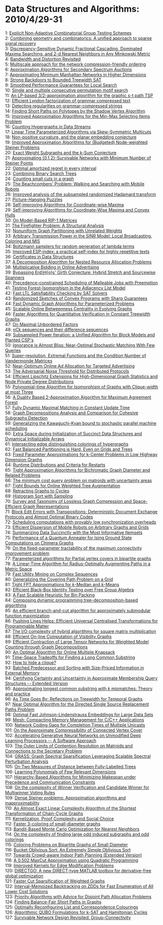 # Data Structures and Algorithms: 2010/4/29-31  
1: [Explicit Non-Adaptive Combinatorial Group Testing Schemes](https://doi.org/10.48550/arXiv.0712.3876)  
2: [Combining geometry and combinatorics: A unified approach to sparse  signal recovery](https://doi.org/10.48550/arXiv.0804.4666)  
3: [Discrepancy-Sensitive Dynamic Fractional Cascading, Dominated Maxima  Searching, and 2-d Nearest Neighbors in Any Minkowski Metric](https://doi.org/10.48550/arXiv.0904.4670)  
4: [Bandwidth and Distortion Revisited](https://doi.org/10.48550/arXiv.1004.5012)  
5: [Multiscale approach for the network compression-friendly ordering](https://doi.org/10.48550/arXiv.1004.5186)  
6: [Approximation Algorithms for Secondary Spectrum Auctions](https://doi.org/10.48550/arXiv.1007.5032)  
7: [Approximating Minimum Manhattan Networks in Higher Dimensions](https://doi.org/10.48550/arXiv.1107.0901)  
8: [Strong Backdoors to Bounded Treewidth SAT](https://doi.org/10.48550/arXiv.1204.6233)  
9: [Smoothed Performance Guarantees for Local Search](https://doi.org/10.48550/arXiv.1105.2686)  
10: [Single and multiple consecutive permutation motif search](https://doi.org/10.48550/arXiv.1301.4952)  
11: [An LP-based 3/2-approximation algorithm for the graphic s-t path TSP](https://doi.org/10.48550/arXiv.1304.7055)  
12: [Efficient Lyndon factorization of grammar compressed text](https://doi.org/10.48550/arXiv.1304.7061)  
13: [Detecting regularities on grammar-compressed strings](https://doi.org/10.48550/arXiv.1304.7067)  
14: [Finding Short Paths on Polytopes by the Shadow Vertex Algorithm](https://doi.org/10.48550/arXiv.1304.7235)  
15: [Improved Approximation Algorithms for the Min-Max Selecting Items  Problem](https://doi.org/10.48550/arXiv.1304.7403)  
16: [Counting Hypergraphs in Data Streams](https://doi.org/10.48550/arXiv.1304.7456)  
17: [Linear Time Parameterized Algorithms via Skew-Symmetric Multicuts](https://doi.org/10.48550/arXiv.1304.7505)  
18: [Non-positive curvature, and the planar embedding conjecture](https://doi.org/10.48550/arXiv.1304.7512)  
19: [Improved Approximation Algorithms for (Budgeted) Node-weighted Steiner  Problems](https://doi.org/10.48550/arXiv.1304.7530)  
20: [Exact Weight Subgraphs and the k-Sum Conjecture](https://doi.org/10.48550/arXiv.1304.7558)  
21: [Approximating {0,1,2}-Survivable Networks with Minimum Number of Steiner  Points](https://doi.org/10.48550/arXiv.1304.7571)  
22: [Optimal amortized regret in every interval](https://doi.org/10.48550/arXiv.1304.7577)  
23: [Combining Binary Search Trees](https://doi.org/10.48550/arXiv.1304.7604)  
24: [Counting small cuts in a graph](https://doi.org/10.48550/arXiv.1304.7632)  
25: [The Beachcombers' Problem: Walking and Searching with Mobile Robots](https://doi.org/10.48550/arXiv.1304.7693)  
26: [Improved analysis of the subsampled randomized Hadamard transform](https://doi.org/10.48550/arXiv.1011.1595)  
27: [Picture-Hanging Puzzles](https://doi.org/10.48550/arXiv.1203.3602)  
28: [Self-improving Algorithms for Coordinate-wise Maxima](https://doi.org/10.48550/arXiv.1204.0824)  
29: [Self-improving Algorithms for Coordinate-Wise Maxima and Convex Hulls](https://doi.org/10.48550/arXiv.1211.0952)  
30: [On Model-Based RIP-1 Matrices](https://doi.org/10.48550/arXiv.1304.3604)  
31: [The Firefighter Problem: A Structural Analysis](https://doi.org/10.48550/arXiv.1310.2322)  
32: [Nonuniform Graph Partitioning with Unrelated Weights](https://doi.org/10.48550/arXiv.1401.0699)  
33: [Arbitrary Transmission Power in the SINR Model: Local Broadcasting,  Coloring and MIS](https://doi.org/10.48550/arXiv.1402.4994)  
34: [Boltzmann samplers for random generation of lambda terms](https://doi.org/10.48550/arXiv.1404.3875)  
35: [Improved ESP-index: a practical self-index for highly repetitive texts](https://doi.org/10.48550/arXiv.1404.4972)  
36: [Certificates in Data Structures](https://doi.org/10.48550/arXiv.1404.5743)  
37: [A Decomposition Algorithm for Nested Resource Allocation Problems](https://doi.org/10.48550/arXiv.1404.6694)  
38: [Multiplicative Bidding in Online Advertising](https://doi.org/10.48550/arXiv.1404.6727)  
39: [Bypassing Erd\H{o}s' Girth Conjecture: Hybrid Stretch and Sourcewise  Spanners](https://doi.org/10.48550/arXiv.1404.6835)  
40: [Precedence-constrained Scheduling of Malleable Jobs with Preemption](https://doi.org/10.48550/arXiv.1404.6850)  
41: [Testing Forest-Isomorphism in the Adjacency List Model](https://doi.org/10.48550/arXiv.1404.7060)  
42: [Fast LTL Satisfiability Checking by SAT Solvers](https://doi.org/10.48550/arXiv.1401.5677)  
43: [Randomized Sketches of Convex Programs with Sharp Guarantees](https://doi.org/10.48550/arXiv.1404.7203)  
44: [Fast Dynamic Graph Algorithms for Parameterized Problems](https://doi.org/10.48550/arXiv.1404.7307)  
45: [Scalable Online Betweenness Centrality in Evolving Graphs](https://doi.org/10.48550/arXiv.1401.6981)  
46: [Faster Algorithms for Quantitative Verification in Constant Treewidth  Graphs](https://doi.org/10.48550/arXiv.1504.07384)  
47: [On Maximal Unbordered Factors](https://doi.org/10.48550/arXiv.1504.07406)  
48: [nCk sequences and their difference sequences](https://doi.org/10.48550/arXiv.1504.07595)  
49: [Subsampled Power Iteration: a Unified Algorithm for Block Models and  Planted CSP's](https://doi.org/10.48550/arXiv.1407.2774)  
50: [Ignorance is Almost Bliss: Near-Optimal Stochastic Matching With Few  Queries](https://doi.org/10.48550/arXiv.1407.4094)  
51: [Super-resolution, Extremal Functions and the Condition Number of  Vandermonde Matrices](https://doi.org/10.48550/arXiv.1408.1681)  
52: [Near-Optimum Online Ad Allocation for Targeted Advertising](https://doi.org/10.48550/arXiv.1409.8670)  
53: [The Adversarial Noise Threshold for Distributed Protocols](https://doi.org/10.48550/arXiv.1412.8097)  
54: [Efficient Lipschitz Extensions for High-Dimensional Graph Statistics and  Node Private Degree Distributions](https://doi.org/10.48550/arXiv.1504.07912)  
55: [Polynomial-time Algorithm for Isomorphism of Graphs with Clique-width at  most Three](https://doi.org/10.48550/arXiv.1506.01695)  
56: [A Duality Based 2-Approximation Algorithm for Maximum Agreement Forest](https://doi.org/10.48550/arXiv.1511.06000)  
57: [Fully Dynamic Maximal Matching in Constant Update Time](https://doi.org/10.48550/arXiv.1604.08491)  
58: [Graph Decompositions Analysis and Comparison for Cohesive Subgraphs  Detection](https://doi.org/10.48550/arXiv.1604.08507)  
59: [Generalizing the Kawaguchi-Kyan bound to stochastic parallel machine  scheduling](https://doi.org/10.48550/arXiv.1801.01105)  
60: [Extra Space during Initialization of Succinct Data Structures and  Dynamical Initializable Arrays](https://doi.org/10.48550/arXiv.1803.09675)  
61: [Intersecting edge distinguishing colorings of hypergraphs](https://doi.org/10.48550/arXiv.1804.10470)  
62: [Fast Balanced Partitioning is Hard, Even on Grids and Trees](https://doi.org/10.48550/arXiv.1111.6745)  
63: [Fixed Parameter Approximations for k-Center Problems in Low Highway  Dimension Graphs](https://doi.org/10.48550/arXiv.1605.02530)  
64: [Runtime Distributions and Criteria for Restarts](https://doi.org/10.48550/arXiv.1709.10405)  
65: [Tight Approximation Algorithms for Bichromatic Graph Diameter and  Related Problems](https://doi.org/10.48550/arXiv.1904.11601)  
66: [The minimum cost query problem on matroids with uncertainty areas](https://doi.org/10.48550/arXiv.1904.11668)  
67: [Tight Bounds for Online Weighted Tree Augmentation](https://doi.org/10.48550/arXiv.1904.11777)  
68: [Retracting Graphs to Cycles](https://doi.org/10.48550/arXiv.1904.11946)  
69: [Histogram Sort with Sampling](https://doi.org/10.48550/arXiv.1803.01237)  
70: [Survey and Taxonomy of Lossless Graph Compression and Space-Efficient  Graph Representations](https://doi.org/10.48550/arXiv.1806.01799)  
71: [Block Edit Errors with Transpositions: Deterministic Document Exchange  Protocols and Almost Optimal Binary Codes](https://doi.org/10.48550/arXiv.1809.00725)  
72: [Scheduling computations with provably low synchronization overheads](https://doi.org/10.48550/arXiv.1810.10615)  
73: [Efficient Dispersion of Mobile Robots on Arbitrary Graphs and Grids](https://doi.org/10.48550/arXiv.1812.05352)  
74: [Summarizing Data Succinctly with the Most Informative Itemsets](https://doi.org/10.48550/arXiv.1904.11134)  
75: [Performance of a Quantum Annealer for Ising Ground State Computations on  Chimera Graphs](https://doi.org/10.48550/arXiv.1904.11965)  
76: [On the fixed-parameter tractability of the maximum connectivity  improvement problem](https://doi.org/10.48550/arXiv.1904.12000)  
77: [Parameterized algorithms for Partial vertex covers in bipartite graphs](https://doi.org/10.48550/arXiv.1904.12011)  
78: [A Linear-Time Algorithm for Radius-Optimally Augmenting Paths in a  Metric Space](https://doi.org/10.48550/arXiv.1904.12061)  
79: [Fast Utility Mining on Complex Sequences](https://doi.org/10.48550/arXiv.1904.12248)  
80: [Generalizing the Covering Path Problem on a Grid](https://doi.org/10.48550/arXiv.1904.12258)  
81: [Tight FPT Approximations for $k$-Median and $k$-Means](https://doi.org/10.48550/arXiv.1904.12334)  
82: [Efficient Black-Box Identity Testing over Free Group Algebra](https://doi.org/10.48550/arXiv.1904.12337)  
83: [A Fast Scalable Heuristic for Bin Packing](https://doi.org/10.48550/arXiv.1904.12467)  
84: [Composing dynamic programming tree-decomposition-based algorithms](https://doi.org/10.48550/arXiv.1904.12500)  
85: [An efficient branch-and-cut algorithm for approximately submodular  function maximization](https://doi.org/10.48550/arXiv.1904.12682)  
86: [Pushing Lines Helps: Efficient Universal Centralised Transformations for  Programmable Matter](https://doi.org/10.48550/arXiv.1904.12777)  
87: [The I/O complexity of hybrid algorithms for square matrix multiplication](https://doi.org/10.48550/arXiv.1904.12804)  
88: [Efficient On-line Computation of Visibility Graphs](https://doi.org/10.48550/arXiv.1905.03204)  
89: [Efficient Contraction of Large Tensor Networks for Weighted Model  Counting through Graph Decompositions](https://doi.org/10.48550/arXiv.1908.04381)  
90: [An Optimal Algorithm for Online Multiple Knapsack](https://doi.org/10.48550/arXiv.2002.04543)  
91: [Time-Space Tradeoffs for Finding a Long Common Substring](https://doi.org/10.48550/arXiv.2003.02016)  
92: [How to hide a clique?](https://doi.org/10.48550/arXiv.2004.12258)  
93: [Batched Predecessor and Sorting with Size-Priced Information in External  Memory](https://doi.org/10.48550/arXiv.2004.13197)  
94: [Certifying Certainty and Uncertainty in Approximate Membership Query  Structures -- Extended Version](https://doi.org/10.48550/arXiv.2004.13312)  
95: [Approximating longest common substring with $k$ mismatches: Theory and  practice](https://doi.org/10.48550/arXiv.2004.13389)  
96: [As Time Goes By: Reflections on Treewidth for Temporal Graphs](https://doi.org/10.48550/arXiv.2004.13491)  
97: [Near Optimal Algorithm for the Directed Single Source Replacement Paths  Problem](https://doi.org/10.48550/arXiv.2004.13673)  
98: [Optimal Fast Johnson-Lindenstrauss Embeddings for Large Data Sets](https://doi.org/10.48550/arXiv.1712.01774)  
99: [Mesh: Compacting Memory Management for C/C++ Applications](https://doi.org/10.48550/arXiv.1902.04738)  
100: [Network Coding Gaps for Completion Times of Multiple Unicasts](https://doi.org/10.48550/arXiv.1905.02805)  
101: [On the Approximate Compressibility of Connected Vertex Cover](https://doi.org/10.48550/arXiv.1905.03379)  
102: [Accelerating Generative Neural Networks on Unmodified Deep Learning  Processors -- A Software Approach](https://doi.org/10.48550/arXiv.1907.01773)  
103: [The Outer Limits of Contention Resolution on Matroids and Connections to  the Secretary Problem](https://doi.org/10.48550/arXiv.1909.04268)  
104: [GRASS: Graph Spectral Sparsification Leveraging Scalable Spectral  Perturbation Analysis](https://doi.org/10.48550/arXiv.1911.04382)  
105: [On Two Measures of Distance between Fully-Labelled Trees](https://doi.org/10.48550/arXiv.2002.05600)  
106: [Learning Polynomials of Few Relevant Dimensions](https://doi.org/10.48550/arXiv.2004.13748)  
107: [Hierarchy-Based Algorithms for Minimizing Makespan under Precedence and  Communication Constraints](https://doi.org/10.48550/arXiv.2004.13891)  
108: [On the complexity of Winner Verification and Candidate Winner for  Multiwinner Voting Rules](https://doi.org/10.48550/arXiv.2004.13933)  
109: [Dense Steiner problems: Approximation algorithms and inapproximability](https://doi.org/10.48550/arXiv.2004.14102)  
110: [An Almost Exact Linear Complexity Algorithm of the Shortest  Transformation of Chain-Cycle Graphs](https://doi.org/10.48550/arXiv.2004.14351)  
111: [Kernelization, Proof Complexity and Social Choice](https://doi.org/10.48550/arXiv.2104.13681)  
112: [Faster 3-coloring of small-diameter graphs](https://doi.org/10.48550/arXiv.2104.13860)  
113: [Bandit-Based Monte Carlo Optimization for Nearest Neighbors](https://doi.org/10.48550/arXiv.1805.08321)  
114: [On the complexity of finding large odd induced subgraphs and odd  colorings](https://doi.org/10.48550/arXiv.2002.06078)  
115: [Coloring Problems on Bipartite Graphs of Small Diameter](https://doi.org/10.48550/arXiv.2004.11173)  
116: [Bucket Oblivious Sort: An Extremely Simple Oblivious Sort](https://doi.org/10.48550/arXiv.2008.01765)  
117: [Towards Crowd-aware Indoor Path Planning (Extended Version)](https://doi.org/10.48550/arXiv.2104.05480)  
118: [A 0.502$\cdot$MaxCut Approximation using Quadratic Programming](https://doi.org/10.48550/arXiv.2104.14404)  
119: [Improved Kernels for Edge Modification Problems](https://doi.org/10.48550/arXiv.2104.14510)  
120: [DIRECTGO: A new DIRECT-type MATLAB toolbox for derivative-free global  optimization](https://doi.org/10.48550/arXiv.2107.02205)  
121: [Faster Cut Sparsification of Weighted Graphs](https://doi.org/10.48550/arXiv.2112.03120)  
122: [Interval-Memoized Backtracking on ZDDs for Fast Enumeration of All Lower  Cost Solutions](https://doi.org/10.48550/arXiv.2201.08118)  
123: [Priority Algorithms with Advice for Disjoint Path Allocation Problems](https://doi.org/10.48550/arXiv.2202.10254)  
124: [Finding Balance-Fair Short Paths in Graphs](https://doi.org/10.48550/arXiv.2203.17132)  
125: [Optimally Reconfiguring List and Correspondence Colourings](https://doi.org/10.48550/arXiv.2204.07928)  
126: [Algorithmic QUBO Formulations for k-SAT and Hamiltonian Cycles](https://doi.org/10.48550/arXiv.2204.13539)  
127: [Survivable Network Design Revisited: Group-Connectivity](https://doi.org/10.48550/arXiv.2204.13648)  
